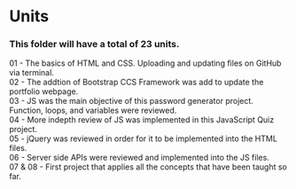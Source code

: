 # Units
### This folder will have a total of 23 units.
01 - The basics of HTML and CSS. Uploading and updating files on GitHub via terminal.\
02 - The addtion of Bootstrap CCS Framework was add to update the portfolio webpage.\
03 - JS was the main objective of this password generator project. Function, loops, and variables were reviewed.\
04 - More indepth review of JS was implemented in this JavaScript Quiz project.\
05 - jQuery was reviewed in order for it to be implemented into the HTML files.\
06 - Server side APIs were reviewed and implemented into the JS files.\
07 & 08 - First project that applies all the concepts that have been taught so far.
